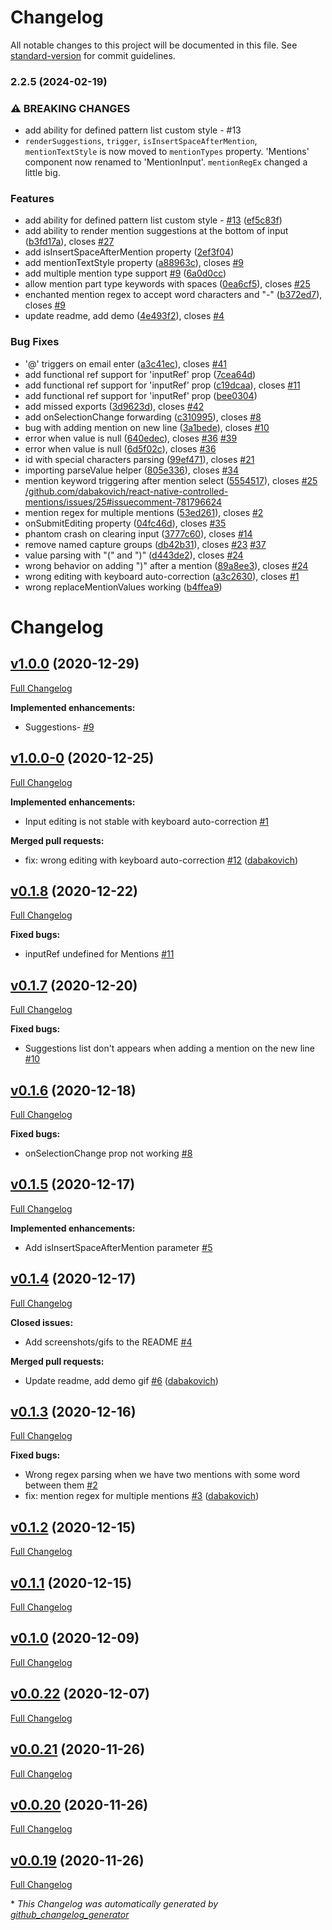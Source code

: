 # Changelog

All notable changes to this project will be documented in this file. See [standard-version](https://github.com/conventional-changelog/standard-version) for commit guidelines.

### 2.2.5 (2024-02-19)


### ⚠ BREAKING CHANGES

* add ability for defined pattern list custom style - #13
* `renderSuggestions`, `trigger`, `isInsertSpaceAfterMention`, `mentionTextStyle` is now moved to `mentionTypes` property. 'Mentions' component now renamed to 'MentionInput'. `mentionRegEx` changed a little big.

### Features

* add ability for defined pattern list custom style - [#13](https://github.com/dabakovich/react-native-controlled-mentions/issues/13) ([ef5c83f](https://github.com/dabakovich/react-native-controlled-mentions/commit/ef5c83ff9c683f52d42093bf93253ed2ac48dfb1))
* add ability to render mention suggestions at the bottom of input ([b3fd17a](https://github.com/dabakovich/react-native-controlled-mentions/commit/b3fd17a5a9128ab8635f2896cfc8aea0a4574d5c)), closes [#27](https://github.com/dabakovich/react-native-controlled-mentions/issues/27)
* add isInsertSpaceAfterMention property ([2ef3f04](https://github.com/dabakovich/react-native-controlled-mentions/commit/2ef3f04427c7bdcd494fd787827f9827ef2a1a0c))
* add mentionTextStyle property ([a88963c](https://github.com/dabakovich/react-native-controlled-mentions/commit/a88963c3769e1ab65796584b734a3ac53877ff5b)), closes [#9](https://github.com/dabakovich/react-native-controlled-mentions/issues/9)
* add multiple mention type support [#9](https://github.com/dabakovich/react-native-controlled-mentions/issues/9) ([6a0d0cc](https://github.com/dabakovich/react-native-controlled-mentions/commit/6a0d0ccf725c1fe8517fe005633c56075504c245))
* allow mention part type keywords with spaces ([0ea6cf5](https://github.com/dabakovich/react-native-controlled-mentions/commit/0ea6cf58cdb4f42b1f8a9ae33b4e282a688db3f1)), closes [#25](https://github.com/dabakovich/react-native-controlled-mentions/issues/25)
* enchanted mention regex to accept word characters and "-" ([b372ed7](https://github.com/dabakovich/react-native-controlled-mentions/commit/b372ed7fde21ac5e18546c7eddd49ca916799493)), closes [#9](https://github.com/dabakovich/react-native-controlled-mentions/issues/9)
* update readme, add demo ([4e493f2](https://github.com/dabakovich/react-native-controlled-mentions/commit/4e493f232a84f86b986d5c3d746996219982fa81)), closes [#4](https://github.com/dabakovich/react-native-controlled-mentions/issues/4)


### Bug Fixes

* '@' triggers on email enter ([a3c41ec](https://github.com/dabakovich/react-native-controlled-mentions/commit/a3c41eca2be77d052bcc32971084ebee0331d189)), closes [#41](https://github.com/dabakovich/react-native-controlled-mentions/issues/41)
* add functional ref support for 'inputRef' prop ([7cea64d](https://github.com/dabakovich/react-native-controlled-mentions/commit/7cea64db14a865fe25564d311ee51f8c727a1f75))
* add functional ref support for 'inputRef' prop ([c19dcaa](https://github.com/dabakovich/react-native-controlled-mentions/commit/c19dcaa8a480580d5fdd5af80221577b08c9987e)), closes [#11](https://github.com/dabakovich/react-native-controlled-mentions/issues/11)
* add functional ref support for 'inputRef' prop ([bee0304](https://github.com/dabakovich/react-native-controlled-mentions/commit/bee03044f71074d396f4310f9a9de054d0d406ad))
* add missed exports ([3d9623d](https://github.com/dabakovich/react-native-controlled-mentions/commit/3d9623daf57663ccac1e28d89108779b229d4b08)), closes [#42](https://github.com/dabakovich/react-native-controlled-mentions/issues/42)
* add onSelectionChange forwarding ([c310995](https://github.com/dabakovich/react-native-controlled-mentions/commit/c3109950d9e5cccd04619e18298ab3a58511404e)), closes [#8](https://github.com/dabakovich/react-native-controlled-mentions/issues/8)
* bug with adding mention on new line ([3a1bede](https://github.com/dabakovich/react-native-controlled-mentions/commit/3a1bede6a577fa84ab03c6f532da3a24f5815593)), closes [#10](https://github.com/dabakovich/react-native-controlled-mentions/issues/10)
* error when value is null ([640edec](https://github.com/dabakovich/react-native-controlled-mentions/commit/640edec5a191e944c3534c43316f9ef67579d300)), closes [#36](https://github.com/dabakovich/react-native-controlled-mentions/issues/36) [#39](https://github.com/dabakovich/react-native-controlled-mentions/issues/39)
* error when value is null ([6d5f02c](https://github.com/dabakovich/react-native-controlled-mentions/commit/6d5f02c40c82be5deea945b6b9c13f50c8b18ea9)), closes [#36](https://github.com/dabakovich/react-native-controlled-mentions/issues/36)
* id with special characters parsing ([99ef471](https://github.com/dabakovich/react-native-controlled-mentions/commit/99ef4714a8baec125d322f888470ce0ff13bd0f6)), closes [#21](https://github.com/dabakovich/react-native-controlled-mentions/issues/21)
* importing parseValue helper ([805e336](https://github.com/dabakovich/react-native-controlled-mentions/commit/805e336209c5d5fb3a8c6d411fe1fd847b3d61ad)), closes [#34](https://github.com/dabakovich/react-native-controlled-mentions/issues/34)
* mention keyword triggering after mention select ([5554517](https://github.com/dabakovich/react-native-controlled-mentions/commit/555451795d756caec0d5496621cbaf8114774e92)), closes [#25](https://github.com/dabakovich/react-native-controlled-mentions/issues/25) [/github.com/dabakovich/react-native-controlled-mentions/issues/25#issuecomment-781796624](https://github.com/dabakovich//github.com/dabakovich/react-native-controlled-mentions/issues/25/issues/issuecomment-781796624)
* mention regex for multiple mentions ([53ed261](https://github.com/dabakovich/react-native-controlled-mentions/commit/53ed261388927eac05264e88f4770c2533fecf88)), closes [#2](https://github.com/dabakovich/react-native-controlled-mentions/issues/2)
* onSubmitEditing property ([04fc46d](https://github.com/dabakovich/react-native-controlled-mentions/commit/04fc46db1bdaebb54af7dddf31ba8110d8683127)), closes [#35](https://github.com/dabakovich/react-native-controlled-mentions/issues/35)
* phantom crash on clearing input ([3777c60](https://github.com/dabakovich/react-native-controlled-mentions/commit/3777c6082dc0737d4f3e67638b0cf29eb4b8986a)), closes [#14](https://github.com/dabakovich/react-native-controlled-mentions/issues/14)
* remove named capture groups ([db42b31](https://github.com/dabakovich/react-native-controlled-mentions/commit/db42b312f030c144acffdd378cf15cfd8675fcdc)), closes [#23](https://github.com/dabakovich/react-native-controlled-mentions/issues/23) [#37](https://github.com/dabakovich/react-native-controlled-mentions/issues/37)
* value parsing with "(" and ")" ([d443de2](https://github.com/dabakovich/react-native-controlled-mentions/commit/d443de285b01b7145a62956cde4fb1d786165211)), closes [#24](https://github.com/dabakovich/react-native-controlled-mentions/issues/24)
* wrong behavior on adding ")" after a mention ([89a8ee3](https://github.com/dabakovich/react-native-controlled-mentions/commit/89a8ee33bae94bf4cd9efc4232d354bf0db2e1e5)), closes [#24](https://github.com/dabakovich/react-native-controlled-mentions/issues/24)
* wrong editing with keyboard auto-correction ([a3c2630](https://github.com/dabakovich/react-native-controlled-mentions/commit/a3c26300e841f192bcfc46e8f7eecb47e0d2713c)), closes [#1](https://github.com/dabakovich/react-native-controlled-mentions/issues/1)
* wrong replaceMentionValues working ([b4ffea9](https://github.com/dabakovich/react-native-controlled-mentions/commit/b4ffea946273b46ee776c3b4941fe6f61d89d84a))

# Changelog

## [v1.0.0](https://github.com/dabakovich/react-native-controlled-mentions/tree/v1.0.0) (2020-12-29)

[Full Changelog](https://github.com/dabakovich/react-native-controlled-mentions/compare/v1.0.0-0...v1.0.0)

**Implemented enhancements:**

- Suggestions- [\#9](https://github.com/dabakovich/react-native-controlled-mentions/issues/9)

## [v1.0.0-0](https://github.com/dabakovich/react-native-controlled-mentions/tree/v1.0.0-0) (2020-12-25)

[Full Changelog](https://github.com/dabakovich/react-native-controlled-mentions/compare/v0.1.8...v1.0.0-0)

**Implemented enhancements:**

- Input editing is not stable with keyboard auto-correction [\#1](https://github.com/dabakovich/react-native-controlled-mentions/issues/1)

**Merged pull requests:**

- fix: wrong editing with keyboard auto-correction [\#12](https://github.com/dabakovich/react-native-controlled-mentions/pull/12) ([dabakovich](https://github.com/dabakovich))

## [v0.1.8](https://github.com/dabakovich/react-native-controlled-mentions/tree/v0.1.8) (2020-12-22)

[Full Changelog](https://github.com/dabakovich/react-native-controlled-mentions/compare/v0.1.7...v0.1.8)

**Fixed bugs:**

- inputRef undefined for Mentions [\#11](https://github.com/dabakovich/react-native-controlled-mentions/issues/11)

## [v0.1.7](https://github.com/dabakovich/react-native-controlled-mentions/tree/v0.1.7) (2020-12-20)

[Full Changelog](https://github.com/dabakovich/react-native-controlled-mentions/compare/v0.1.6...v0.1.7)

**Fixed bugs:**

- Suggestions list don't appears when adding a mention on the new line [\#10](https://github.com/dabakovich/react-native-controlled-mentions/issues/10)

## [v0.1.6](https://github.com/dabakovich/react-native-controlled-mentions/tree/v0.1.6) (2020-12-18)

[Full Changelog](https://github.com/dabakovich/react-native-controlled-mentions/compare/v0.1.5...v0.1.6)

**Fixed bugs:**

- onSelectionChange prop not working [\#8](https://github.com/dabakovich/react-native-controlled-mentions/issues/8)

## [v0.1.5](https://github.com/dabakovich/react-native-controlled-mentions/tree/v0.1.5) (2020-12-17)

[Full Changelog](https://github.com/dabakovich/react-native-controlled-mentions/compare/v0.1.4...v0.1.5)

**Implemented enhancements:**

- Add isInsertSpaceAfterMention parameter [\#5](https://github.com/dabakovich/react-native-controlled-mentions/issues/5)

## [v0.1.4](https://github.com/dabakovich/react-native-controlled-mentions/tree/v0.1.4) (2020-12-17)

[Full Changelog](https://github.com/dabakovich/react-native-controlled-mentions/compare/v0.1.3...v0.1.4)

**Closed issues:**

- Add screenshots/gifs to the README [\#4](https://github.com/dabakovich/react-native-controlled-mentions/issues/4)

**Merged pull requests:**

- Update readme, add demo gif [\#6](https://github.com/dabakovich/react-native-controlled-mentions/pull/6) ([dabakovich](https://github.com/dabakovich))

## [v0.1.3](https://github.com/dabakovich/react-native-controlled-mentions/tree/v0.1.3) (2020-12-16)

[Full Changelog](https://github.com/dabakovich/react-native-controlled-mentions/compare/v0.1.2...v0.1.3)

**Fixed bugs:**

- Wrong regex parsing when we have two mentions with some word between them [\#2](https://github.com/dabakovich/react-native-controlled-mentions/issues/2)
- fix: mention regex for multiple mentions [\#3](https://github.com/dabakovich/react-native-controlled-mentions/pull/3) ([dabakovich](https://github.com/dabakovich))

## [v0.1.2](https://github.com/dabakovich/react-native-controlled-mentions/tree/v0.1.2) (2020-12-15)

[Full Changelog](https://github.com/dabakovich/react-native-controlled-mentions/compare/v0.1.1...v0.1.2)

## [v0.1.1](https://github.com/dabakovich/react-native-controlled-mentions/tree/v0.1.1) (2020-12-15)

[Full Changelog](https://github.com/dabakovich/react-native-controlled-mentions/compare/v0.1.0...v0.1.1)

## [v0.1.0](https://github.com/dabakovich/react-native-controlled-mentions/tree/v0.1.0) (2020-12-09)

[Full Changelog](https://github.com/dabakovich/react-native-controlled-mentions/compare/v0.0.22...v0.1.0)

## [v0.0.22](https://github.com/dabakovich/react-native-controlled-mentions/tree/v0.0.22) (2020-12-07)

[Full Changelog](https://github.com/dabakovich/react-native-controlled-mentions/compare/v0.0.21...v0.0.22)

## [v0.0.21](https://github.com/dabakovich/react-native-controlled-mentions/tree/v0.0.21) (2020-11-26)

[Full Changelog](https://github.com/dabakovich/react-native-controlled-mentions/compare/v0.0.20...v0.0.21)

## [v0.0.20](https://github.com/dabakovich/react-native-controlled-mentions/tree/v0.0.20) (2020-11-26)

[Full Changelog](https://github.com/dabakovich/react-native-controlled-mentions/compare/v0.0.19...v0.0.20)

## [v0.0.19](https://github.com/dabakovich/react-native-controlled-mentions/tree/v0.0.19) (2020-11-26)

[Full Changelog](https://github.com/dabakovich/react-native-controlled-mentions/compare/8bbc30b464149609504efbb3c6b242c1317f9e39...v0.0.19)



\* *This Changelog was automatically generated by [github_changelog_generator](https://github.com/github-changelog-generator/github-changelog-generator)*
